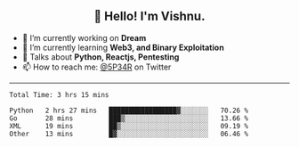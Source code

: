 <h2 align="center">👋 Hello! I'm Vishnu.</h2>


- 🔭 I’m currently working on **Dream**
- 🌱 I’m currently learning **Web3, and Binary Exploitation**
- 💬 Talks about **Python, Reactjs, Pentesting**
- 📫 How to reach me: [@5P34R](https://twitter.com/Vishnu27302693) on Twitter

---
<!--START_SECTION:waka-->

```text
Total Time: 3 hrs 15 mins

Python   2 hrs 27 mins   █████████████████▓░░░░░░░   70.26 %
Go       28 mins         ███▒░░░░░░░░░░░░░░░░░░░░░   13.66 %
XML      19 mins         ██▒░░░░░░░░░░░░░░░░░░░░░░   09.19 %
Other    13 mins         █▓░░░░░░░░░░░░░░░░░░░░░░░   06.46 %
```

<!--END_SECTION:waka-->
